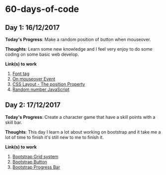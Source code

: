 # 60-days-of-code
## Day 1: 16/12/2017
**Today's Progress**: Make a random position of button when mouseover.

**Thoughts**: Learn some new knowledge and I feel very enjoy to do some coding on some basic web develop.

**Link(s) to work**
1. [Font tag](https://www.w3schools.com/tags/tag_font.asp)
2. [On mouseover Event](https://www.w3schools.com/jsref/event_onmouseover.asp)
3. [CSS Layout - The position Property](https://www.w3schools.com/css/css_positioning.asp)
4. [Random number JavaScript](https://www.w3schools.com/js/js_random.asp)

## Day 2: 17/12/2017
**Today's Progress**: Create a character game that have a skill points with a skill bar.

**Thoughts**: This day I learn a lot about working on bootstrap and it take me a lot of time to finish it's still new to me to finish it.

**Link(s) to work**
1. [Bootstrap Grid system](https://getbootstrap.com/docs/4.0/layout/grid/)
2. [Bootstrap Button](https://getbootstrap.com/docs/4.0/components/buttons/)
3. [Bootstrap Progress Bar](https://getbootstrap.com/docs/4.0/components/progress/#backgrounds)
